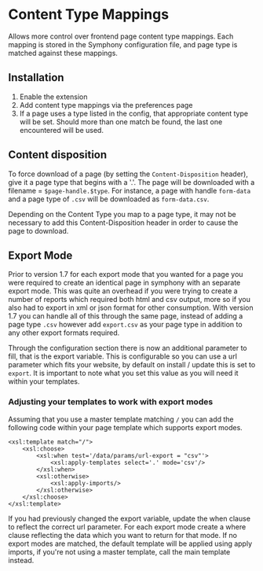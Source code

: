 # Content Type Mappings

Allows more control over frontend page content type mappings. Each mapping is stored in the Symphony configuration file, and page type is matched against these mappings.

## Installation

1. Enable the extension
2. Add content type mappings via the preferences page
3. If a page uses a type listed in the config, that appropriate content type will be set. Should more than one match be found, the last one encountered will be used.

## Content disposition

To force download of a page (by setting the `Content-Disposition` header), give it a page type that begins with a '.'. The page will be downloaded with a filename = `$page-handle.$type`. For instance, a page with handle `form-data` and a page type of `.csv` will be downloaded as `form-data.csv`.

Depending on the Content Type you map to a page type, it may not be necessary to add this Content-Disposition header in order to cause the page to download.

## Export Mode

Prior to version 1.7 for each export mode that you wanted for a page you were required to create an identical page in symphony with an separate export mode.
This was quite an overhead if you were trying to create a number of reports which required both html and csv output, more so if you also had to export in xml or json format for other consumption.
With version 1.7 you can handle all of this through the same page, instead of adding a page type `.csv` however add `export.csv` as your page type in addition to any other export formats required.

Through the configuration section there is now an additional parameter to fill, that is the export variable.
This is configurable so you can use a url parameter which fits your website, by default on install / update this is set to `export`. 
It is important to note what you set this value as you will need it within your templates.

### Adjusting your templates to work with export modes

Assuming that you use a master template matching `/` you can add the following code within your page template which supports export modes.

	<xsl:template match="/">
		<xsl:choose>
			<xsl:when test='/data/params/url-export = "csv"'>
				<xsl:apply-templates select='.' mode='csv'/>
			</xsl:when>
			<xsl:otherwise>
				<xsl:apply-imports/>
			</xsl:otherwise>
		</xsl:choose>
	</xsl:template>

If you had previously changed the export variable, update the when clause to reflect the correct url parameter.
For each export mode create a where clause reflecting the data which you want to return for that mode.
If no export modes are matched, the default template will be applied using apply imports, if you're not using a master template, call the main template instead.
